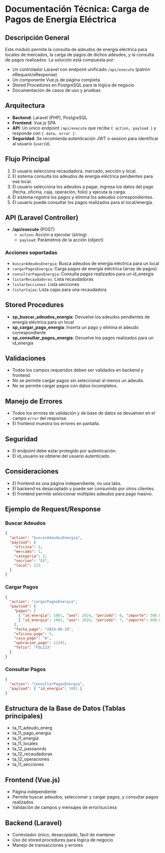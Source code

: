 # Documentación Técnica: Carga de Pagos de Energía Eléctrica

## Descripción General
Este módulo permite la consulta de adeudos de energía eléctrica para locales de mercados, la carga de pagos de dichos adeudos, y la consulta de pagos realizados. La solución está compuesta por:
- Un controlador Laravel con endpoint unificado `/api/execute` (patrón eRequest/eResponse)
- Un componente Vue.js de página completa
- Stored Procedures en PostgreSQL para la lógica de negocio
- Documentación de casos de uso y pruebas

## Arquitectura
- **Backend**: Laravel (PHP), PostgreSQL
- **Frontend**: Vue.js SPA
- **API**: Un único endpoint `/api/execute` que recibe `{ action, payload }` y responde con `{ data, error }`.
- **Seguridad**: Se recomienda autenticación JWT o session para identificar al usuario (`userId`).

## Flujo Principal
1. El usuario selecciona recaudadora, mercado, sección y local.
2. El sistema consulta los adeudos de energía eléctrica pendientes para ese local.
3. El usuario selecciona los adeudos a pagar, ingresa los datos del pago (fecha, oficina, caja, operación, folio) y ejecuta la carga.
4. El sistema registra los pagos y elimina los adeudos correspondientes.
5. El usuario puede consultar los pagos realizados para el local/energía.

## API (Laravel Controller)
- **/api/execute** (POST)
  - `action`: Acción a ejecutar (string)
  - `payload`: Parámetros de la acción (object)

### Acciones soportadas
- `buscarAdeudosEnergia`: Busca adeudos de energía eléctrica para un local
- `cargarPagosEnergia`: Carga pagos de energía eléctrica (array de pagos)
- `consultarPagosEnergia`: Consulta pagos realizados para un id_energia
- `listarRecaudadoras`: Lista recaudadoras
- `listarSecciones`: Lista secciones
- `listarCajas`: Lista cajas para una recaudadora

## Stored Procedures
- **sp_buscar_adeudos_energia**: Devuelve los adeudos pendientes de energía eléctrica para un local
- **sp_cargar_pago_energia**: Inserta un pago y elimina el adeudo correspondiente
- **sp_consultar_pagos_energia**: Devuelve los pagos realizados para un id_energia

## Validaciones
- Todos los campos requeridos deben ser validados en backend y frontend.
- No se permite cargar pagos sin seleccionar al menos un adeudo.
- No se permite cargar pagos con datos incompletos.

## Manejo de Errores
- Todos los errores de validación y de base de datos se devuelven en el campo `error` del response.
- El frontend muestra los errores en pantalla.

## Seguridad
- El endpoint debe estar protegido por autenticación.
- El id_usuario se obtiene del usuario autenticado.

## Consideraciones
- El frontend es una página independiente, no usa tabs.
- El backend es desacoplado y puede ser consumido por otros clientes.
- El frontend permite seleccionar múltiples adeudos para pago masivo.

## Ejemplo de Request/Response
### Buscar Adeudos
```json
{
  "action": "buscarAdeudosEnergia",
  "payload": {
    "oficina": 5,
    "mercado": 1,
    "categoria": 2,
    "seccion": "SS",
    "local": 123
  }
}
```

### Cargar Pagos
```json
{
  "action": "cargarPagosEnergia",
  "payload": {
    "pagos": [
      { "id_energia": 1001, "axo": 2024, "periodo": 6, "importe": 500.00, "cve_consumo": "F", "cantidad": 100 },
      { "id_energia": 1002, "axo": 2024, "periodo": 7, "importe": 600.00, "cve_consumo": "K", "cantidad": 120 }
    ],
    "fecha_pago": "2024-06-10",
    "oficina_pago": 5,
    "caja_pago": "A",
    "operacion_pago": 12345,
    "folio": "FOL123"
  }
}
```

### Consultar Pagos
```json
{
  "action": "consultarPagosEnergia",
  "payload": { "id_energia": 1001 }
}
```

## Estructura de la Base de Datos (Tablas principales)
- ta_11_adeudo_energ
- ta_11_pago_energia
- ta_11_energia
- ta_11_locales
- ta_12_passwords
- ta_12_recaudadoras
- ta_12_operaciones
- ta_11_secciones

## Frontend (Vue.js)
- Página independiente
- Permite buscar adeudos, seleccionar y cargar pagos, y consultar pagos realizados
- Validación de campos y mensajes de error/success

## Backend (Laravel)
- Controlador único, desacoplado, fácil de mantener
- Uso de stored procedures para lógica de negocio
- Manejo de transacciones y errores
